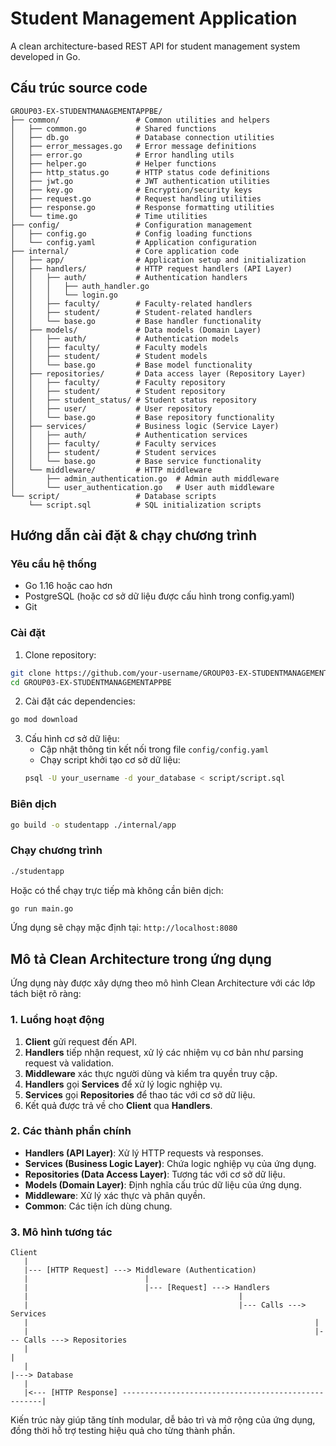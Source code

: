 # Student Management Application

A clean architecture-based REST API for student management system developed in Go.

## Cấu trúc source code

```
GROUP03-EX-STUDENTMANAGEMENTAPPBE/
├── common/                 # Common utilities and helpers
│   ├── common.go           # Shared functions
│   ├── db.go               # Database connection utilities
│   ├── error_messages.go   # Error message definitions
│   ├── error.go            # Error handling utils
│   ├── helper.go           # Helper functions
│   ├── http_status.go      # HTTP status code definitions
│   ├── jwt.go              # JWT authentication utilities
│   ├── key.go              # Encryption/security keys
│   ├── request.go          # Request handling utilities
│   ├── response.go         # Response formatting utilities
│   └── time.go             # Time utilities
├── config/                 # Configuration management
│   ├── config.go           # Config loading functions
│   └── config.yaml         # Application configuration
├── internal/               # Core application code
│   ├── app/                # Application setup and initialization
│   ├── handlers/           # HTTP request handlers (API Layer)
│   │   ├── auth/           # Authentication handlers
│   │   │   ├── auth_handler.go
│   │   │   └── login.go
│   │   ├── faculty/        # Faculty-related handlers
│   │   ├── student/        # Student-related handlers
│   │   └── base.go         # Base handler functionality
│   ├── models/             # Data models (Domain Layer)
│   │   ├── auth/           # Authentication models
│   │   ├── faculty/        # Faculty models
│   │   ├── student/        # Student models
│   │   └── base.go         # Base model functionality
│   ├── repositories/       # Data access layer (Repository Layer)
│   │   ├── faculty/        # Faculty repository
│   │   ├── student/        # Student repository
│   │   ├── student_status/ # Student status repository 
│   │   ├── user/           # User repository
│   │   └── base.go         # Base repository functionality
│   ├── services/           # Business logic (Service Layer)
│   │   ├── auth/           # Authentication services
│   │   ├── faculty/        # Faculty services
│   │   ├── student/        # Student services
│   │   └── base.go         # Base service functionality
│   └── middleware/         # HTTP middleware
│       ├── admin_authentication.go  # Admin auth middleware
│       └── user_authentication.go   # User auth middleware
└── script/                 # Database scripts
    └── script.sql          # SQL initialization scripts
```

## Hướng dẫn cài đặt & chạy chương trình

### Yêu cầu hệ thống
- Go 1.16 hoặc cao hơn
- PostgreSQL (hoặc cơ sở dữ liệu được cấu hình trong config.yaml)
- Git

### Cài đặt

1. Clone repository:
```bash
git clone https://github.com/your-username/GROUP03-EX-STUDENTMANAGEMENTAPPBE.git
cd GROUP03-EX-STUDENTMANAGEMENTAPPBE
```

2. Cài đặt các dependencies:
```bash
go mod download
```

3. Cấu hình cơ sở dữ liệu:
   - Cập nhật thông tin kết nối trong file `config/config.yaml`
   - Chạy script khởi tạo cơ sở dữ liệu:
   ```bash
   psql -U your_username -d your_database < script/script.sql
   ```

### Biên dịch

```bash
go build -o studentapp ./internal/app
```

### Chạy chương trình

```bash
./studentapp
```

Hoặc có thể chạy trực tiếp mà không cần biên dịch:

```bash
go run main.go
```

Ứng dụng sẽ chạy mặc định tại: `http://localhost:8080`

## Mô tả Clean Architecture trong ứng dụng

Ứng dụng này được xây dựng theo mô hình Clean Architecture với các lớp tách biệt rõ ràng:

### 1. Luồng hoạt động

1. **Client** gửi request đến API.
2. **Handlers** tiếp nhận request, xử lý các nhiệm vụ cơ bản như parsing request và validation.
3. **Middleware** xác thực người dùng và kiểm tra quyền truy cập.
4. **Handlers** gọi **Services** để xử lý logic nghiệp vụ.
5. **Services** gọi **Repositories** để thao tác với cơ sở dữ liệu.
6. Kết quả được trả về cho **Client** qua **Handlers**.

### 2. Các thành phần chính

- **Handlers (API Layer)**: Xử lý HTTP requests và responses.
- **Services (Business Logic Layer)**: Chứa logic nghiệp vụ của ứng dụng.
- **Repositories (Data Access Layer)**: Tương tác với cơ sở dữ liệu.
- **Models (Domain Layer)**: Định nghĩa cấu trúc dữ liệu của ứng dụng.
- **Middleware**: Xử lý xác thực và phân quyền.
- **Common**: Các tiện ích dùng chung.

### 3. Mô hình tương tác

```
Client
   |
   |--- [HTTP Request] ---> Middleware (Authentication)
   |                          |
   |                          |--- [Request] ---> Handlers
   |                                               |
   |                                               |--- Calls ---> Services
   |                                                                |
   |                                                                |--- Calls ---> Repositories
   |                                                                                 |
   |                                                                                 |---> Database
   |                          
   |<--- [HTTP Response] ----------------------------------------------------|
```

Kiến trúc này giúp tăng tính modular, dễ bảo trì và mở rộng của ứng dụng, đồng thời hỗ trợ testing hiệu quả cho từng thành phần.
